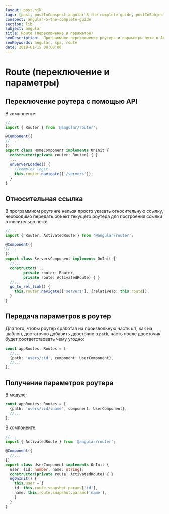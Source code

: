 ```yaml
---
layout: post.njk
tags: [post, postInConspect:angular-5-the-complete-guide, postInSubject:angular, postInSection:lib]
conspect: angular-5-the-complete-guide
section: lib
subject: angular
title: Route (переключение и параметры)
seoDescription:  Программное переключение роутера и параметры пути в Angular5.
seoKeywords: angular, spa, route
date: 2018-01-15 00:00:00
---
```

# Route (переключение и параметры)

## Переключение роутера с помощью API

В компоненте:

```typescript
//...
import { Router } from '@angular/router';

@Component({
//...
})
export class HomeComponent implements OnInit {
  constructor(private router: Router) { }
  ...
  onServerLoaded() {
    //complex logic
    this.router.navigate(['/servers']);
  }
}
```

## Относительная ссылка

В программном роутинге нельзя просто указать относительную ссылку, необходимо передать объект текущего роутера для построения ссылки относительно него:

```typescript
//...
import { Router, ActivatedRoute } from '@angular/router';

@Component({
//...
})
export class ServersComponent implements OnInit {
  //...
  constructor(...
        private router: Router,
        private route: ActivatedRoute) { }
  //...
  go_to_rel_link() {
    this.router.navigate(['servers'], {relativeTo: this.route});
  }
}
```

## Передача параметров в роутер

Для того, чтобы роутер сработал на произвольную часть url, как на шаблон, достаточно добавить двоеточие в `path`, часть после двоеточия будет соответствовать чему угодно:

```typescript
const appRoutes: Routes = [
  //...
  {path: 'users/:id', component: UserComponent},
  //...
];
```

## Получение параметров роутера

В модуле:

```typescript
const appRoutes: Routes = [
  {path: 'users/:id/:name', component: UserComponent},
  //...
];
```

В компоненте:

```typescript
//...
import { ActivatedRoute } from '@angular/router';

@Component({
  //...
})
export class UserComponent implements OnInit {
  user: {id: number, name: string};
  constructor(private route: ActivatedRoute) { }
  ngOnInit() {
    this.user = {
    id: this.route.snapshot.params['id'],
    name: this.route.snapshot.params['name'],
    }
  }
}
```